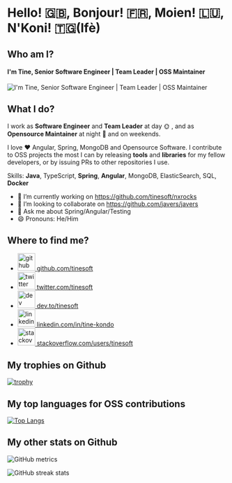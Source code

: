 # Hello! 🇬🇧, Bonjour! 🇫🇷, Moien! 🇱🇺, N'Koni! 🇹🇬(Ifè)

## Who am I?

#### I'm Tine, Senior Software Engineer | Team Leader | OSS Maintainer
![I'm Tine, Senior Software Engineer | Team Leader | OSS Maintainer](https://github-readme-stats.vercel.app/api?username=tinesoft&show_icons=true)

## What I do?

I work as **Software Engineer** and **Team Leader** at day 🌞 , and as **Opensource Maintainer** at night 🌚 and on weekends.

I love ❤️ Angular, Spring, MongoDB and Opensource Software.
I contribute to OSS projects the most I can by releasing **tools** and **libraries** for my fellow developers, or by issuing PRs to other repositories I use.


Skills: **Java**, TypeScript, **Spring**, **Angular**, MongoDB, ElasticSearch, SQL, **Docker**

- 🔭 I’m currently working on https://github.com/tinesoft/nxrocks 
- 👯 I’m looking to collaborate on https://github.com/javers/javers 
- 💬 Ask me about Spring/Angular/Testing 
- 😄 Pronouns: He/Him 

## Where to find me?

* [<img src='https://cdn.jsdelivr.net/npm/simple-icons@3.0.1/icons/github.svg' alt='github' height='40'> github.com/tinesoft](https://github.com/tinesoft)
* [<img src='https://cdn.jsdelivr.net/npm/simple-icons@3.0.1/icons/twitter.svg' alt='twitter' height='40'> twitter.com/tinesoft](https://twitter.com/tinesoft)
* [<img src='https://cdn.jsdelivr.net/npm/simple-icons@3.0.1/icons/dev-dot-to.svg' alt='dev' height='40'> dev.to/tinesoft](https://dev.to/tinesoft)
* [<img src='https://cdn.jsdelivr.net/npm/simple-icons@3.0.1/icons/linkedin.svg' alt='linkedin' height='40'> linkedin.com/in/tine-kondo](https://www.linkedin.com/in/tinekondo)  
* [<img src='https://cdn.jsdelivr.net/npm/simple-icons@3.0.1/icons/stackoverflow.svg' alt='stackoverflow' height='40'> stackoverflow.com/users/tinesoft](https://stackoverflow.com/users/tinesoft)  

## My trophies on Github

[![trophy](https://github-profile-trophy.vercel.app/?username=tinesoft) ](https://github.com/ryo-ma/github-profile-trophy)

## My top languages for OSS contributions

[![Top Langs](https://github-readme-stats.vercel.app/api/top-langs/?username=tinesoft) ](https://github.com/anuraghazra/github-readme-stats)

## My other stats on Github

![GitHub metrics](https://metrics.lecoq.io/tinesoft)  

![GitHub streak stats](https://github-readme-streak-stats.herokuapp.com/?user=tinesoft)  

